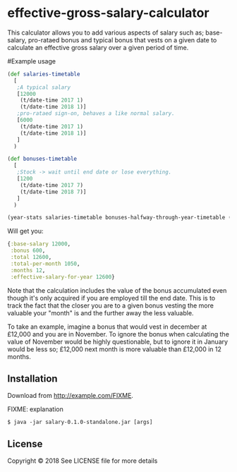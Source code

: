 # effective-gross-salary-calculator

This calculator allows you to add various aspects of salary such as; base-salary, pro-rataed bonus and typical bonus that vests on a given date to calculate an effective gross salary over a given period of time.

#Example usage
```clojure
(def salaries-timetable
  [
   ;A typical salary
   [12000 
    (t/date-time 2017 1) 
    (t/date-time 2018 1)]   
   ;pro-rataed sign-on, behaves a like normal salary.
   [6000 
    (t/date-time 2017 1) 
    (t/date-time 2018 1)]   
   ]
  )

(def bonuses-timetable
  [
   ;Stock -> wait until end date or lose everything.
   [1200 
    (t/date-time 2017 7) 
    (t/date-time 2018 7)]   
   ]
  )

(year-stats salaries-timetable bonuses-halfway-through-year-timetable (t/date-time 2017 1)) 
```

Will get you:

```clojure
{:base-salary 12000, 
 :bonus 600, 
 :total 12600,
 :total-per-month 1050,
 :months 12,
 :effective-salary-for-year 12600}
```

Note that the calculation includes the value of the bonus accumulated even though it's only acquired if you are employed till the end date. This is to track the fact that the closer you are to a given bonus vesting the more valuable your "month" is and the further away the less valuable.

To take an example, imagine a bonus that would vest in december at £12,000 and you are in November. To ignore the bonus when calculating the value of November would be highly questionable, but to ignore it in January would be less so; £12,000 next month is more valuable than £12,000 in 12 months.
## Installation

Download from http://example.com/FIXME.


FIXME: explanation

    $ java -jar salary-0.1.0-standalone.jar [args]

## License

Copyright © 2018
See LICENSE file for more details
